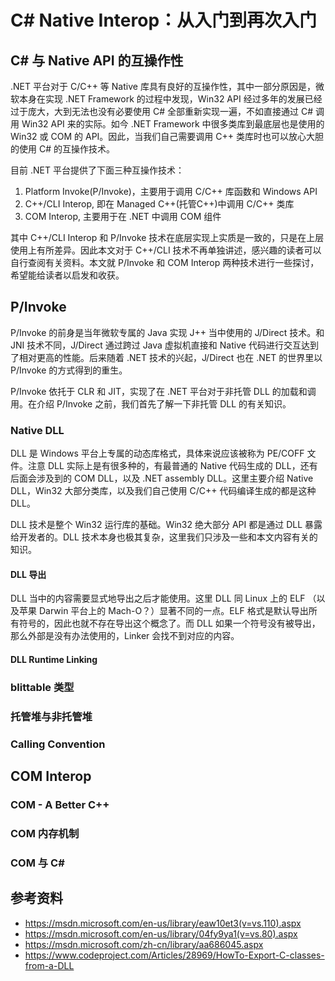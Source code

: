 C# Native Interop：从入门到再次入门
================================

## C# 与 Native API 的互操作性

.NET 平台对于 C/C++ 等 Native 库具有良好的互操作性，其中一部分原因是，微软本身在实现 .NET Framework 的过程中发现，Win32 API 经过多年的发展已经过于庞大，大到无法也没有必要使用 C# 全部重新实现一遍，不如直接通过 C# 调用 Win32 API 来的实际。如今 .NET Framework 中很多类库到最底层也是使用的 Win32 或 COM 的 API。因此，当我们自己需要调用 C++ 类库时也可以放心大胆的使用 C# 的互操作技术。

目前 .NET 平台提供了下面三种互操作技术：

1. Platform Invoke(P/Invoke)，主要用于调用 C/C++ 库函数和 Windows API
2. C++/CLI Interop, 即在 Managed C++(托管C++)中调用 C/C++ 类库
3. COM Interop, 主要用于在 .NET 中调用 COM 组件

其中 C++/CLI Interop 和 P/Invoke 技术在底层实现上实质是一致的，只是在上层使用上有所差异。因此本文对于 C++/CLI 技术不再单独讲述，感兴趣的读者可以自行查阅有关资料。本文就 P/Invoke 和 COM Interop 两种技术进行一些探讨，希望能给读者以启发和收获。

## P/Invoke

P/Invoke 的前身是当年微软专属的 Java 实现 J++ 当中使用的 J/Direct 技术。和 JNI 技术不同，J/Direct 通过跨过 Java 虚拟机直接和 Native 代码进行交互达到了相对更高的性能。后来随着 .NET 技术的兴起，J/Direct 也在 .NET 的世界里以 P/Invoke 的方式得到的重生。

P/Invoke 依托于 CLR 和 JIT，实现了在 .NET 平台对于非托管 DLL 的加载和调用。在介绍 P/Invoke 之前，我们首先了解一下非托管 DLL 的有关知识。

### Native DLL

DLL 是 Windows 平台上专属的动态库格式，具体来说应该被称为 PE/COFF 文件。注意 DLL 实际上是有很多种的，有最普通的 Native 代码生成的 DLL，还有后面会涉及到的 COM DLL，以及 .NET assembly DLL。这里主要介绍 Native DLL，Win32 大部分类库，以及我们自己使用 C/C++ 代码编译生成的都是这种 DLL。

DLL 技术是整个 Win32 运行库的基础。Win32 绝大部分 API 都是通过 DLL 暴露给开发者的。DLL 技术本身也极其复杂，这里我们只涉及一些和本文内容有关的知识。

#### DLL 导出

DLL 当中的内容需要显式地导出之后才能使用。这里 DLL 同 Linux 上的 ELF （以及苹果 Darwin 平台上的 Mach-O？）显著不同的一点。ELF 格式是默认导出所有符号的，因此也就不存在导出这个概念了。而 DLL 如果一个符号没有被导出，那么外部是没有办法使用的，Linker 会找不到对应的内容。

#### DLL Runtime Linking

### blittable 类型

### 托管堆与非托管堆

### Calling Convention

## COM Interop

### COM - A Better C++

### COM 内存机制

### COM 与 C#

## 参考资料

* https://msdn.microsoft.com/en-us/library/eaw10et3(v=vs.110).aspx
* https://msdn.microsoft.com/en-us/library/04fy9ya1(v=vs.80).aspx
* https://msdn.microsoft.com/zh-cn/library/aa686045.aspx
* https://www.codeproject.com/Articles/28969/HowTo-Export-C-classes-from-a-DLL


